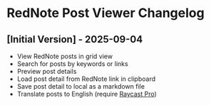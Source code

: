 # RedNote Post Viewer Changelog

## [Initial Version] - 2025-09-04

- View RedNote posts in grid view
- Search for posts by keywords or links
- Preview post details
- Load post detail from RedNote link in clipboard
- Save post detail to local as a markdown file
- Translate posts to English (require [Raycast Pro](https://raycast.com/pro))

